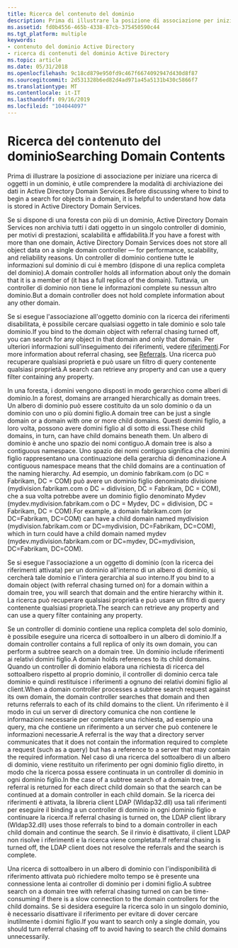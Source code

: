 ```yaml
---
title: Ricerca del contenuto del dominio
description: Prima di illustrare la posizione di associazione per iniziare una ricerca di oggetti in un dominio, è utile comprendere la modalità di archiviazione dei dati in Active Directory Domain Services.
ms.assetid: fd0b4556-465b-4338-87cb-375450590c44
ms.tgt_platform: multiple
keywords:
- contenuto del dominio Active Directory
- ricerca di contenuti del dominio Active Directory
ms.topic: article
ms.date: 05/31/2018
ms.openlocfilehash: 9c18cd879e950fd9c467f6674092947d430d8f87
ms.sourcegitcommit: 2d531328b6ed82d4ad971a45a5131b430c5866f7
ms.translationtype: MT
ms.contentlocale: it-IT
ms.lasthandoff: 09/16/2019
ms.locfileid: "104044097"
---
```

# <a name="searching-domain-contents"></a><span data-ttu-id="d08ac-105">Ricerca del contenuto del dominio</span><span class="sxs-lookup"><span data-stu-id="d08ac-105">Searching Domain Contents</span></span>

<span data-ttu-id="d08ac-106">Prima di illustrare la posizione di associazione per iniziare una ricerca di oggetti in un dominio, è utile comprendere la modalità di archiviazione dei dati in Active Directory Domain Services.</span><span class="sxs-lookup"><span data-stu-id="d08ac-106">Before discussing where to bind to begin a search for objects in a domain, it is helpful to understand how data is stored in Active Directory Domain Services.</span></span>

<span data-ttu-id="d08ac-107">Se si dispone di una foresta con più di un dominio, Active Directory Domain Services non archivia tutti i dati oggetto in un singolo controller di dominio, per motivi di prestazioni, scalabilità e affidabilità.</span><span class="sxs-lookup"><span data-stu-id="d08ac-107">If you have a forest with more than one domain, Active Directory Domain Services does not store all object data on a single domain controller — for performance, scalability, and reliability reasons.</span></span> <span data-ttu-id="d08ac-108">Un controller di dominio contiene tutte le informazioni sul dominio di cui è membro (dispone di una replica completa del dominio).</span><span class="sxs-lookup"><span data-stu-id="d08ac-108">A domain controller holds all information about only the domain that it is a member of (it has a full replica of the domain).</span></span> <span data-ttu-id="d08ac-109">Tuttavia, un controller di dominio non tiene le informazioni complete su nessun altro dominio.</span><span class="sxs-lookup"><span data-stu-id="d08ac-109">But a domain controller does not hold complete information about any other domain.</span></span>

<span data-ttu-id="d08ac-110">Se si esegue l'associazione all'oggetto dominio con la ricerca dei riferimenti disabilitata, è possibile cercare qualsiasi oggetto in tale dominio e solo tale dominio.</span><span class="sxs-lookup"><span data-stu-id="d08ac-110">If you bind to the domain object with referral chasing turned off, you can search for any object in that domain and only that domain.</span></span> <span data-ttu-id="d08ac-111">Per ulteriori informazioni sull'inseguimento dei riferimenti, vedere [riferimenti](referrals.md).</span><span class="sxs-lookup"><span data-stu-id="d08ac-111">For more information about referral chasing, see [Referrals](referrals.md).</span></span> <span data-ttu-id="d08ac-112">Una ricerca può recuperare qualsiasi proprietà e può usare un filtro di query contenente qualsiasi proprietà.</span><span class="sxs-lookup"><span data-stu-id="d08ac-112">A search can retrieve any property and can use a query filter containing any property.</span></span>

<span data-ttu-id="d08ac-113">In una foresta, i domini vengono disposti in modo gerarchico come alberi di dominio.</span><span class="sxs-lookup"><span data-stu-id="d08ac-113">In a forest, domains are arranged hierarchically as domain trees.</span></span> <span data-ttu-id="d08ac-114">Un albero di dominio può essere costituito da un solo dominio o da un dominio con uno o più domini figlio.</span><span class="sxs-lookup"><span data-stu-id="d08ac-114">A domain tree can be just a single domain or a domain with one or more child domains.</span></span> <span data-ttu-id="d08ac-115">Questi domini figlio, a loro volta, possono avere domini figlio al di sotto di essi.</span><span class="sxs-lookup"><span data-stu-id="d08ac-115">These child domains, in turn, can have child domains beneath them.</span></span> <span data-ttu-id="d08ac-116">Un albero di dominio è anche uno spazio dei nomi contiguo.</span><span class="sxs-lookup"><span data-stu-id="d08ac-116">A domain tree is also a contiguous namespace.</span></span> <span data-ttu-id="d08ac-117">Uno spazio dei nomi contiguo significa che i domini figlio rappresentano una continuazione della gerarchia di denominazione.</span><span class="sxs-lookup"><span data-stu-id="d08ac-117">A contiguous namespace means that the child domains are a continuation of the naming hierarchy.</span></span> <span data-ttu-id="d08ac-118">Ad esempio, un dominio fabrikam.com (o DC = Fabrikam, DC = COM) può avere un dominio figlio denominato divisione (mydivision.fabrikam.com o DC = didivision, DC = Fabrikam, DC = COM), che a sua volta potrebbe avere un dominio figlio denominato Mydev (mydev.mydivision.fabrikam.com o DC = Mydev, DC = didivision, DC = Fabrikam, DC = COM).</span><span class="sxs-lookup"><span data-stu-id="d08ac-118">For example, a domain fabrikam.com (or DC=Fabrikam, DC=COM) can have a child domain named mydivision (mydivision.fabrikam.com or DC=mydivision, DC=Fabrikam, DC=COM), which in turn could have a child domain named mydev (mydev.mydivision.fabrikam.com or DC=mydev, DC=mydivision, DC=Fabrikam, DC=COM).</span></span>

<span data-ttu-id="d08ac-119">Se si esegue l'associazione a un oggetto di dominio (con la ricerca dei riferimenti attivata) per un dominio all'interno di un albero di dominio, si cercherà tale dominio e l'intera gerarchia al suo interno.</span><span class="sxs-lookup"><span data-stu-id="d08ac-119">If you bind to a domain object (with referral chasing turned on) for a domain within a domain tree, you will search that domain and the entire hierarchy within it.</span></span> <span data-ttu-id="d08ac-120">La ricerca può recuperare qualsiasi proprietà e può usare un filtro di query contenente qualsiasi proprietà.</span><span class="sxs-lookup"><span data-stu-id="d08ac-120">The search can retrieve any property and can use a query filter containing any property.</span></span>

<span data-ttu-id="d08ac-121">Se un controller di dominio contiene una replica completa del solo dominio, è possibile eseguire una ricerca di sottoalbero in un albero di dominio.</span><span class="sxs-lookup"><span data-stu-id="d08ac-121">If a domain controller contains a full replica of only its own domain, you can perform a subtree search on a domain tree.</span></span> <span data-ttu-id="d08ac-122">Un dominio include riferimenti ai relativi domini figlio.</span><span class="sxs-lookup"><span data-stu-id="d08ac-122">A domain holds references to its child domains.</span></span> <span data-ttu-id="d08ac-123">Quando un controller di dominio elabora una richiesta di ricerca del sottoalbero rispetto al proprio dominio, il controller di dominio cerca tale dominio e quindi restituisce i riferimenti a ognuno dei relativi domini figlio al client.</span><span class="sxs-lookup"><span data-stu-id="d08ac-123">When a domain controller processes a subtree search request against its own domain, the domain controller searches that domain and then returns referrals to each of its child domains to the client.</span></span> <span data-ttu-id="d08ac-124">Un riferimento è il modo in cui un server di directory comunica che non contiene le informazioni necessarie per completare una richiesta, ad esempio una query, ma che contiene un riferimento a un server che può contenere le informazioni necessarie.</span><span class="sxs-lookup"><span data-stu-id="d08ac-124">A referral is the way that a directory server communicates that it does not contain the information required to complete a request (such as a query) but has a reference to a server that may contain the required information.</span></span> <span data-ttu-id="d08ac-125">Nel caso di una ricerca del sottoalbero di un albero di dominio, viene restituito un riferimento per ogni dominio figlio diretto, in modo che la ricerca possa essere continuata in un controller di dominio in ogni dominio figlio.</span><span class="sxs-lookup"><span data-stu-id="d08ac-125">In the case of a subtree search of a domain tree, a referral is returned for each direct child domain so that the search can be continued at a domain controller in each child domain.</span></span> <span data-ttu-id="d08ac-126">Se la ricerca dei riferimenti è attivata, la libreria client LDAP (Wldap32.dll) usa tali riferimenti per eseguire il binding a un controller di dominio in ogni dominio figlio e continuare la ricerca.</span><span class="sxs-lookup"><span data-stu-id="d08ac-126">If referral chasing is turned on, the LDAP client library (Wldap32.dll) uses those referrals to bind to a domain controller in each child domain and continue the search.</span></span> <span data-ttu-id="d08ac-127">Se il rinvio è disattivato, il client LDAP non risolve i riferimenti e la ricerca viene completata.</span><span class="sxs-lookup"><span data-stu-id="d08ac-127">If referral chasing is turned off, the LDAP client does not resolve the referrals and the search is complete.</span></span>

<span data-ttu-id="d08ac-128">Una ricerca di sottoalbero in un albero di dominio con l'indisponibilità di riferimento attivata può richiedere molto tempo se è presente una connessione lenta ai controller di dominio per i domini figlio.</span><span class="sxs-lookup"><span data-stu-id="d08ac-128">A subtree search on a domain tree with referral chasing turned on can be time-consuming if there is a slow connection to the domain controllers for the child domains.</span></span> <span data-ttu-id="d08ac-129">Se si desidera eseguire la ricerca solo in un singolo dominio, è necessario disattivare il riferimento per evitare di dover cercare inutilmente i domini figlio.</span><span class="sxs-lookup"><span data-stu-id="d08ac-129">If you want to search only a single domain, you should turn referral chasing off to avoid having to search the child domains unnecessarily.</span></span>

 

 




